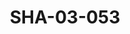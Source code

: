 ---
pid: SHA-03-053
title: SHA-03-053
language: en
original_label: 
rights: Sharhabil Ahmed
location_of_original: Sharhabil Ahmed
photographer_or_studio: Muwahib Studio
scanned_from: photograph 8.8 by 13.8
_date: 1980s
location: Khartoum
description: Sharhabil Ahmed
additional_notes: 
permission_display: 'yes'
on_server: 'no'
on_website: 'no'
permalink: /photopages/en/SHA-03-053.html
layout: photo-page
---
